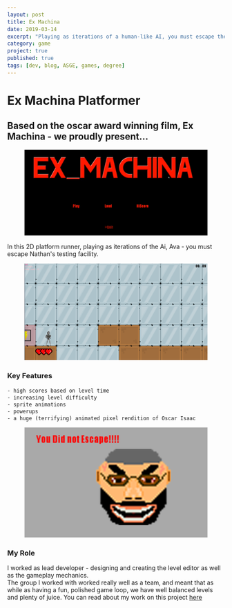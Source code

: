 ```yaml
---
layout: post
title: Ex Machina
date: 2019-03-14
excerpt: "Playing as iterations of a human-like AI, you must escape the lab in which you were created"
category: game
project: true
published: true
tags: [dev, blog, ASGE, games, degree]
---
```


# Ex Machina Platformer

## Based on the oscar award winning film, Ex Machina - we proudly present... <br>
<figure>
    <img src="../assets/img/ExMach4.png">
</figure>

In this 2D platform runner, playing as iterations of the Ai, Ava - you must escape Nathan's testing facility.
<figure>
    <img src="../assets/img/ExMachina1.PNG">
</figure>

### Key Features
    - high scores based on level time
    - increasing level difficulty
    - sprite animations
    - powerups
    - a huge (terrifying) animated pixel rendition of Oscar Isaac
 <figure>
    <img src="../assets/img/ExMachina2.PNG">
 </figure>
  

### My Role

I worked as lead developer - designing and creating the level editor as well as the gameplay mechanics. <br>The group I worked with worked really well as a team, and meant that as while as having a fun, polished game loop, we have well balanced levels and plenty of juice.
You can read about my work on this project <a href="https://mikeratcliffe97.github.io/ExMachinaPostMortem/" target="_blank">here</a>
